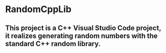 # RandomCppLib
## This project is a C++ Visual Studio Code project, it realizes generating random numbers with the standard C++ random library.
